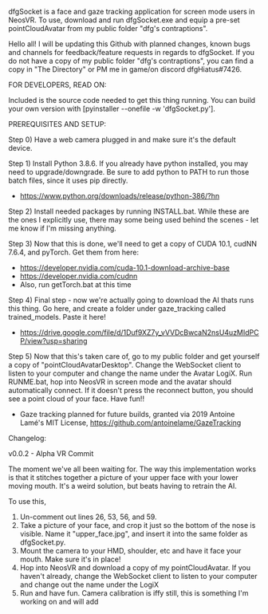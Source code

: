 dfgSocket is a face and gaze tracking application for screen mode users in NeosVR. To use, download and run dfgSocket.exe and equip a pre-set pointCloudAvatar from my public folder "dfg's contraptions".

Hello all! I will be updating this Github with planned changes, known bugs and channels for feedback/feature requests in regards to dfgSocket. If you do not have a copy of my public folder "dfg's contraptions", you can find a copy in "The Directory" or PM me in game/on discord dfgHiatus#7426.

FOR DEVELOPERS, READ ON:

Included is the source code needed to get this thing running. You can build your own version with [pyinstaller --onefile -w 'dfgSocket.py'].

PREREQUISITES AND SETUP:

Step 0) Have a web camera plugged in and make sure it's the default device.

Step 1) Install Python 3.8.6. If you already have python installed, you may need to upgrade/downgrade. Be sure to add python to PATH to run those batch files, since it uses pip directly.
- https://www.python.org/downloads/release/python-386/?hn

Step 2) Install needed packages by running INSTALL.bat. While these are the ones I explicitly use, there may some being used behind the scenes - let me know if I'm missing anything. 

Step 3) Now that this is done, we'll need to get a copy of CUDA 10.1, cudNN 7.6.4, and pyTorch. Get them from here:

- https://developer.nvidia.com/cuda-10.1-download-archive-base
- https://developer.nvidia.com/cudnn
- Also, run getTorch.bat at this time

Step 4) Final step - now we're actually going to download the AI thats runs this thing. Go here, and create a folder under gaze_tracking called trained_models. Paste it here!
- https://drive.google.com/file/d/1Duf9XZ7y_vVVDcBwcaN2nsU4uzMIdPCP/view?usp=sharing

Step 5) Now that this's taken care of, go to my public folder and get yourself a copy of "pointCloudAvatarDesktop". Change the WebSocket client to listen to your computer and change the name under the Avatar LogiX. Run RUNME.bat, hop into NeosVR in screen mode and the avatar should automatically connect. If it doesn't press the reconnect button, you should see a point cloud of your face. Have fun!!

- Gaze tracking planned for future builds, granted via 2019 Antoine Lamé's MIT License,
https://github.com/antoinelame/GazeTracking

Changelog:

v0.0.2 - Alpha VR Commit

The moment we've all been waiting for. The way this implementation works is that it stitches together a picture of your upper face with your lower moving mouth. It's a weird solution, but beats having to retrain the AI.

To use this, 
1) Un-comment out lines 26, 53, 56, and 59.
2) Take a picture of your face, and crop it just so the bottom of the nose is visible. Name it "upper_face.jpg", and insert it into the same folder as dfgSocket.py.
3) Mount the camera to your HMD, shoulder, etc and have it face your mouth. Make sure it's in place!
4) Hop into NeosVR and download a copy of my pointCloudAvatar. If you haven't already, change the WebSocket client to listen to your computer and change out the name under the LogiX
5) Run and have fun. Camera calibration is iffy still, this is something I'm working on and will add

